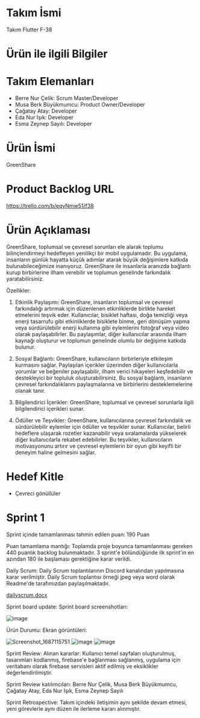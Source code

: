 # Takım İsmi
Takım Flutter F-38
# Ürün ile ilgili Bilgiler
# Takım Elemanları
- Berre Nur Çelik: Scrum Master/Developer
- Musa Berk Büyükmumcu: Product Owner/Developer
- Çağatay Atay: Developer
- Eda Nur Işık: Developer
- Esma Zeynep Sayılı: Developer
# Ürün İsmi
GreenShare
# Product Backlog URL
https://trello.com/b/eqyNmw51/f38
# Ürün Açıklaması
GreenShare, toplumsal ve çevresel sorunları ele alarak toplumu bilinçlendirmeyi hedefleyen yenilikçi bir mobil uygulamadır. Bu uygulama, insanların günlük hayatta küçük adımlar atarak büyük değişimlere katkıda bulunabileceğimize inanıyoruz. GreenShare ile insanlarla aranızda bağlantı kurup birbirlerine ilham verebilir ve toplumun genelinde farkındalık yaratabilirsiniz.

Özellikler:

1. 	Etkinlik Paylaşımı: GreenShare, insanların toplumsal ve çevresel farkındalığı artırmak için düzenlenen etkinliklerde birlikte hareket etmelerini teşvik eder. Kullanıcılar, bisiklet haftası, doğa temizliği veya enerji tasarrufu gibi etkinliklerde bisiklete binme, geri dönüşüm yapma veya sürdürülebilir enerji kullanma gibi eylemlerini fotoğraf veya video olarak paylaşabilirler. Bu paylaşımlar, diğer kullanıcılar arasında ilham kaynağı oluşturur ve toplumun genelinde olumlu bir değişime katkıda bulunur.
 
2. 	Sosyal Bağlantı: GreenShare, kullanıcıların birbirleriyle etkileşim kurmasını sağlar. Paylaşılan içerikler üzerinden diğer kullanıcılarla yorumlar ve beğeniler paylaşabilir, ilham verici hikayeleri keşfedebilir ve destekleyici bir topluluk oluşturabilirsiniz. Bu sosyal bağlantı, insanların çevresel farkındalıklarını paylaşmalarına ve birbirlerini desteklemelerine olanak tanır.
 
3. 	Bilgilendirici İçerikler: GreenShare, toplumsal ve çevresel sorunlarla ilgili bilgilendirici içerikleri sunar.
 
4. 	Ödüller ve Teşvikler: GreenShare, kullanıcılarına çevresel farkındalık ve sürdürülebilir eylemler için ödüller ve teşvikler sunar. Kullanıcılar, belirli hedeflere ulaşarak rozetler kazanabilir veya sıralamalarda yükselerek diğer kullanıcılarla rekabet edebilirler. Bu teşvikler, kullanıcıların motivasyonunu artırır ve çevresel eylemlerin bir oyun gibi keyifli bir deneyim haline gelmesini sağlar.
# Hedef Kitle
- Çevreci gönüllüler
# Sprint 1
  Sprint içinde tamamlanması tahmin edilen puan: 190 Puan

Puan tamamlama mantığı: Toplamda proje boyunca tamamlanması gereken 440 puanlık backlog bulunmaktadır. 3 sprint'e bölündüğünde ilk sprint'in en azından 180 ile başlaması gerektiğine karar verildi.

Daily Scrum: Daily Scrum toplantılarının Discord kanalından yapılmasına karar verilmiştir. Daily Scrum toplantısı örneği jpeg veya word olarak Readme'de tarafımızdan paylaşılmaktadır. 

[dailyscrum.docx](https://github.com/bootcamp-f-38/f-38-uygulama/files/11782422/dailyscrum.docx)


Sprint board update: 
Sprint board screenshotları:

![image](https://github.com/bootcamp-f-38/f-38-uygulama/assets/121867571/ac4ea39b-7fb4-4312-8899-285890478f5d)

Ürün Durumu: Ekran görüntüleri:

![Screenshot_1687115751](https://github.com/bootcamp-f-38/f-38-uygulama/assets/121867571/6b6487be-b0aa-4895-83c4-b2436bc586eb)
![image](https://github.com/bootcamp-f-38/f-38-uygulama/assets/121867571/3efa7d84-4b23-43a5-bf11-b91d8e74d678)
![image](https://github.com/bootcamp-f-38/f-38-uygulama/assets/121867571/b369baea-91d8-42a3-85e1-f90d9b0f5fa8)

Sprint Review: Alınan kararlar: Kullanıcı temel sayfaları oluşturulmuş, tasarımları kodlanmış, firebase'e bağlanması sağlanmış, uygulama için veritabanı olarak firebase servisleri aktif edilmiş ve eksiklikler değerlendirilmiştir. 

Sprint Review katılımcıları: Berre Nur Çelik, Musa Berk Büyükmumcu, Çağatay Atay, Eda Nur Işık, Esma Zeynep Sayılı

Sprint Retrospective:
Takım içindeki iletişimin aynı şekilde devam etmesi, yeni görevlerle aynı düzen ile ilerleme kararı alınmıştır.
